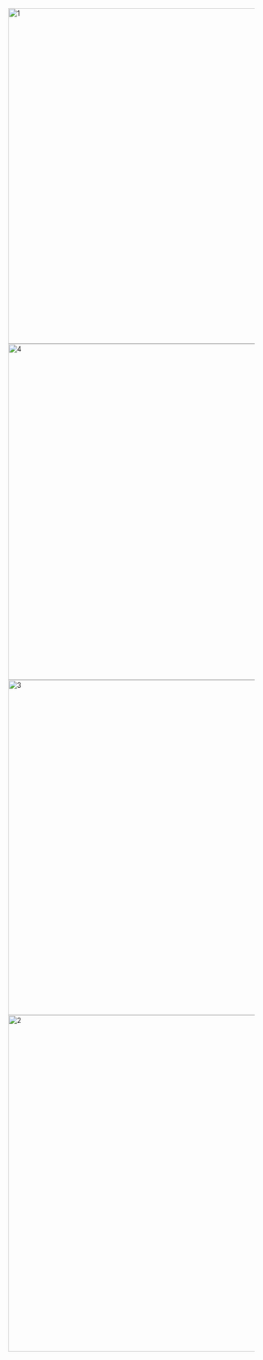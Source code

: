 <img width="1366" height="684" alt="1" src="https://github.com/user-attachments/assets/a16484e0-7f7c-43ef-bfc9-df69579c6151" />
<img width="1366" height="685" alt="4" src="https://github.com/user-attachments/assets/bed463d7-39e2-44d3-9643-efa268f29d65" />
<img width="1366" height="683" alt="3" src="https://github.com/user-attachments/assets/4ec6bdd2-e69c-49b5-939e-14a403b74535" />
<img width="1366" height="686" alt="2" src="https://github.com/user-attachments/assets/d0e1c67b-379a-48e0-8e15-17a9a61c6c3f" />
